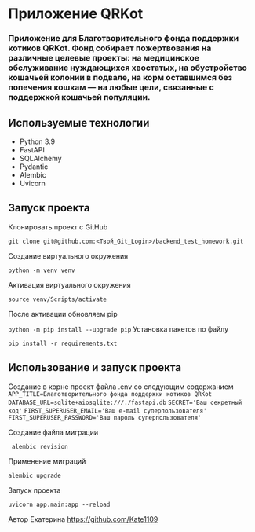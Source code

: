 # Приложение QRKot
### Приложение для Благотворительного фонда поддержки котиков QRKot. Фонд собирает пожертвования на различные целевые проекты: на медицинское обслуживание нуждающихся хвостатых, на обустройство кошачьей колонии в подвале, на корм оставшимся без попечения кошкам — на любые цели, связанные с поддержкой кошачьей популяции.

## Используемые технологии
* Python 3.9
* FastAPI
* SQLAlchemy
* Pydantic
* Alembic
* Uvicorn

## Запуск проекта
Клонировать проект с GitHub

```git clone git@github.com:<Твой_Git_Login>/backend_test_homework.git ```

Создание виртуального окружения

```python -m venv venv ```

Активация виртуального окружения

```source venv/Scripts/activate ```

После активации обновляем pip

``` python -m pip install --upgrade pip ```
Установка пакетов по файлу

```pip install -r requirements.txt ```

## Использование и запуск проекта
Создание в корне проект файла .env со следующим содержанием
```APP_TITLE=Благотворительного фонда поддержки котиков QRKot```
```DATABASE_URL=sqlite+aiosqlite:///./fastapi.db```
```SECRET='Ваш секретный код'```
```FIRST_SUPERUSER_EMAIL='Ваш e-mail суперпользователя'```
```FIRST_SUPERUSER_PASSWORD='Ваш пароль суперпользователя' ```

Создание файла миграции

``` alembic revision```

Применение миграций

```alembic upgrade ```

Запуск проекта

```uvicorn app.main:app --reload ```

Автор
Екатерина https://github.com/Kate1109
